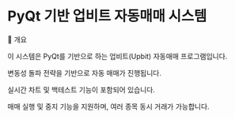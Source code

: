 # PyQt 기반 업비트 자동매매 시스템

📌 개요

이 시스템은 PyQt를 기반으로 하는 업비트(Upbit) 자동매매 프로그램입니다.

변동성 돌파 전략을 기반으로 자동 매매가 진행됩니다.

실시간 차트 및 백테스트 기능이 포함되어 있습니다.

매매 실행 및 중지 기능을 지원하며, 여러 종목 동시 거래가 가능합니다.
